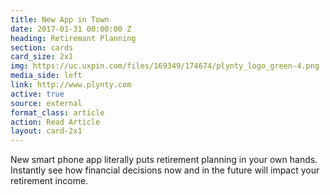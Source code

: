 ```yaml
---
title: New App in Town
date: 2017-01-31 00:00:00 Z
heading: Retiremant Planning
section: cards
card_size: 2x1
img: https://uc.uxpin.com/files/169349/174674/plynty_logo_green-4.png
media_side: left
link: http://www.plynty.com
active: true
source: external
format_class: article
action: Read Article
layout: card-2x1
---
```


New smart phone app literally puts retirement planning in your own hands.
Instantly see how financial decisions now and in the future will impact your retirement income.